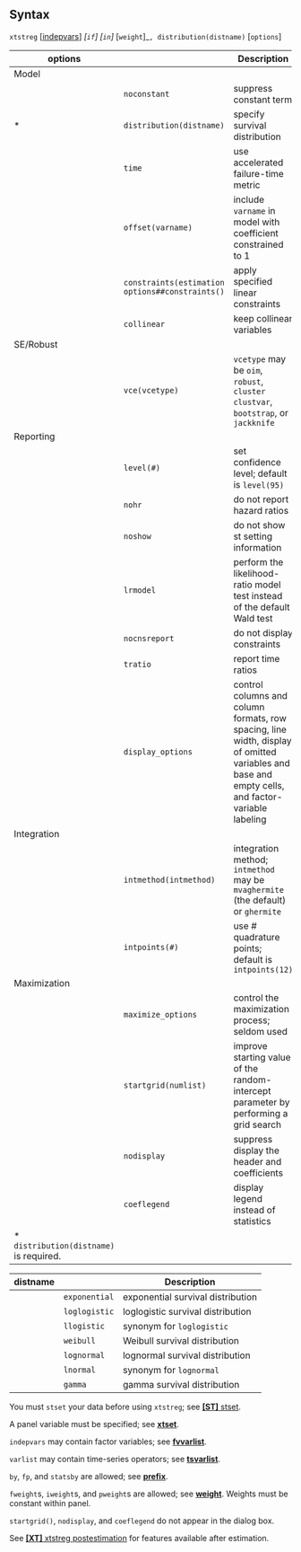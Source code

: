 ## Syntax

`xtstreg`
\[[indepvars](http://www.stata.com/help.cgi?indepvars)\]
_\[`if`\] \[`in`\]_ <span
class="command">\[`weight`\]_`, distribution(distname)`
\[`options`\]

| options                                  |                                                 | Description                                                                                                                                      |
|------------------------------------------|-------------------------------------------------|--------------------------------------------------------------------------------------------------------------------------------------------------|
| Model                                    |                                                 |                                                                                                                                                  |
|                                          | `noconstant`                                    | suppress constant term                                                                                                                           |
| \*                                       | `distribution(distname)`                    | specify survival distribution                                                                                                                    |
|                                          | `time`                                          | use accelerated failure-time metric                                                                                                              |
|                                          | `offset(varname)`                               | include `varname` in model with coefficient constrained to 1                                                                                     |
|                                          | `constraints(estimation options##constraints()` | apply specified linear constraints                                                                                                               |
|                                          | `collinear`                                     | keep collinear variables                                                                                                                         |
| SE/Robust                                |                                                 |                                                                                                                                                  |
|                                          | `vce(vcetype)`                                  | `vcetype` may be `oim`, `robust`, `cluster clustvar`, `bootstrap`, or `jackknife`                                                              |
| Reporting                                |                                                 |                                                                                                                                                  |
|                                          | `level(#)`                                      | set confidence level; default is `level(95)`                                                                                                     |
|                                          | `nohr`                                          | do not report hazard ratios                                                                                                                      |
|                                          | `noshow`                                        | do not show st setting information                                                                                                               |
|                                          | `lrmodel`                                       | perform the likelihood-ratio model test instead of the default Wald test                                                                         |
|                                          | `nocnsreport`                                   | do not display constraints                                                                                                                       |
|                                          | `tratio`                                        | report time ratios                                                                                                                               |
|                                          | `display_options`                               | control columns and column formats, row spacing, line width, display of omitted variables and base and empty cells, and factor-variable labeling |
| Integration                              |                                                 |                                                                                                                                                  |
|                                          | `intmethod(intmethod)`                          | integration method; `intmethod` may be `mvaghermite` (the default) or `ghermite`                                                                 |
|                                          | `intpoints(#)`                                  | use \# quadrature points; default is `intpoints(12)`                                                                                             |
| Maximization                             |                                                 |                                                                                                                                                  |
|                                          | `maximize_options`                              | control the maximization process; seldom used                                                                                                    |
|                                          | `startgrid(numlist)`                            | improve starting value of the random-intercept parameter by performing a grid search                                                             |
|                                          | `nodisplay`                                     | suppress display the header and coefficients                                                                                                     |
|                                          | `coeflegend`                                    | display legend instead of statistics                                                                                                             |
| \* `distribution(distname)` is required. |                                                 |                                                                                                                                                  |

| distname |               | Description                       |
|----------|---------------|-----------------------------------|
|          | `exponential` | exponential survival distribution |
|          | `loglogistic` | loglogistic survival distribution |
|          | `llogistic`   | synonym for `loglogistic`         |
|          | `weibull`     | Weibull survival distribution     |
|          | `lognormal`   | lognormal survival distribution   |
|          | `lnormal`     | synonym for `lognormal`           |
|          | `gamma`       | gamma survival distribution       |

You must `stset` your data before using `xtstreg`; see
[<strong>[ST]</strong> stset](http://www.stata.com/help.cgi?stset).

A panel variable must be specified; see
[<strong>xtset</strong>](http://www.stata.com/help.cgi?xtset).

`indepvars` may contain factor variables; see
[<strong>fvvarlist</strong>](http://www.stata.com/help.cgi?fvvarlist).

`varlist` may contain time-series operators; see
[<strong>tsvarlist</strong>](http://www.stata.com/help.cgi?tsvarlist).

`by`, `fp`, and `statsby` are allowed; see
[<strong>prefix</strong>](http://www.stata.com/help.cgi?prefix).

`fweight`s, `iweight`s, and `pweight`s are allowed; see
[<strong>weight</strong>](http://www.stata.com/help.cgi?weight).
Weights must be constant within panel.

`startgrid()`, `nodisplay`, and `coeflegend` do not appear in the dialog
box.

See
[<strong>[XT]</strong> xtstreg postestimation](http://www.stata.com/help.cgi?xtstreg_postestimation)
for features available after estimation.
